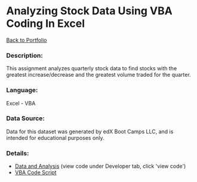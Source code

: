 # Analyzing Stock Data Using VBA Coding In Excel
[Back to Portfolio](https://github.com/cindyd97/Data-Analysis-Portfolio-Cindy)
### Description:

This assignment analyzes quarterly stock data to find stocks with the greatest increase/decrease and the greatest volume traded for the quarter. 

### Language: 
Excel - VBA

### Data Source:
Data for this dataset was generated by edX Boot Camps LLC, and is intended for educational purposes only.

### Details:
- [Data and Analysis](https://github.com/cindawwgg/Stock-Analysis-VBA-coding/blob/main/Copy%20of%20Multiple_year_stock_data.xlsm) (view code under Developer tab, click 'view code')
- [VBA Code Script](https://github.com/cindawwgg/Stock-Analysis-VBA-coding/blob/main/homework2.vba.code.bas.txt)

